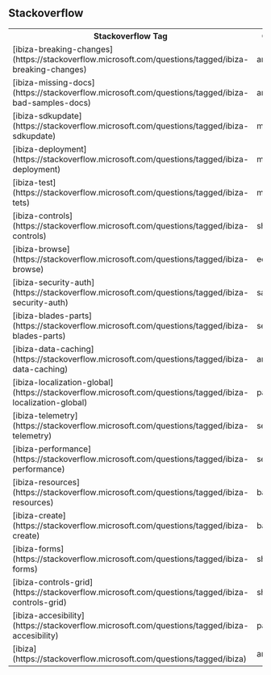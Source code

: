 ## Stackoverflow

<table>
    <tr>
        <th>Stackoverflow Tag</th>
        <th>Owner</th>
    </tr>
<tr>
    <td> [ibiza-breaking-changes](https://stackoverflow.microsoft.com/questions/tagged/ibiza-breaking-changes) </td>
    <td> amitmod </td>
</tr>
<tr>
    <td> [ibiza-missing-docs](https://stackoverflow.microsoft.com/questions/tagged/ibiza-bad-samples-docs) </td>
    <td> amitmod </td>
</tr>
<tr>
    <td> [ibiza-sdkupdate](https://stackoverflow.microsoft.com/questions/tagged/ibiza-sdkupdate) </td>
    <td> maftab </td>
</tr>
<tr>
    <td> [ibiza-deployment](https://stackoverflow.microsoft.com/questions/tagged/ibiza-deployment) </td>
    <td> maftab </td>
</tr>
<tr>
    <td> [ibiza-test](https://stackoverflow.microsoft.com/questions/tagged/ibiza-tets) </td>
    <td> maftab </td>
</tr>
<tr>
    <td> [ibiza-controls](https://stackoverflow.microsoft.com/questions/tagged/ibiza-controls) </td>
    <td> shresh </td>
</tr>
<tr>
    <td> [ibiza-browse](https://stackoverflow.microsoft.com/questions/tagged/ibiza-browse) </td>
    <td> edpark </td>
 </tr>
 <tr>   
    <td> [ibiza-security-auth](https://stackoverflow.microsoft.com/questions/tagged/ibiza-security-auth) </td>
    <td> sansom </td>
</tr>
<tr>
    <td> [ibiza-blades-parts](https://stackoverflow.microsoft.com/questions/tagged/ibiza-blades-parts) </td>
    <td> sewatson </td>
</tr>
<tr>
    <td> [ibiza-data-caching](https://stackoverflow.microsoft.com/questions/tagged/ibiza-data-caching) </td>
    <td> amitmod </td>
</tr>
<tr>
    <td> [ibiza-localization-global](https://stackoverflow.microsoft.com/questions/tagged/ibiza-localization-global) </td>
    <td> paparsad </td>
</tr>
<tr>   
    <td> [ibiza-telemetry](https://stackoverflow.microsoft.com/questions/tagged/ibiza-telemetry) </td>
    <td> sewatson </td>
</tr>
<tr>
    <td> [ibiza-performance](https://stackoverflow.microsoft.com/questions/tagged/ibiza-performance) </td>
    <td> sewatson </td>
</tr>
<tr>
    <td> [ibiza-resources](https://stackoverflow.microsoft.com/questions/tagged/ibiza-resources) </td>
    <td> balbirsi </td>
</tr>
<tr>
    <td> [ibiza-create](https://stackoverflow.microsoft.com/questions/tagged/ibiza-create) </td>
    <td> balbirsi </td>
</tr>
<tr>
    <td> [ibiza-forms](https://stackoverflow.microsoft.com/questions/tagged/ibiza-forms) </td>
    <td> shresh </td>
</tr>
<tr>
    <td> [ibiza-controls-grid](https://stackoverflow.microsoft.com/questions/tagged/ibiza-controls-grid) </td>
    <td> shresh </td>
</tr>
<tr>
    <td> [ibiza-accesibility](https://stackoverflow.microsoft.com/questions/tagged/ibiza-accesibility) </td>
    <td> paparsad </td>
</tr>
<tr>
    <td> [ibiza](https://stackoverflow.microsoft.com/questions/tagged/ibiza) </td>
    <td> amitmod </td>
</tr>
</table>
